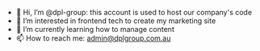 - 👋 Hi, I’m @dpl-group: this account is used to host our company's code
- 👀 I’m interested in frontend tech to create my marketing site
- 🌱 I’m currently learning how to manage content
- 📫 How to reach me: admin@dplgroup.com.au
